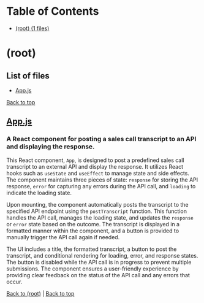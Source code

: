 # Table of Contents

- [(root) (1 files)](#root)
# (root)

## List of files

- [App.js](#appjs)

[Back to top](#table-of-contents)

## [App.js](App.js)

### A React component for posting a sales call transcript to an API and displaying the response.

This React component, `App`, is designed to post a predefined sales call transcript to an external API and display the response. It utilizes React hooks such as `useState` and `useEffect` to manage state and side effects. The component maintains three pieces of state: `response` for storing the API response, `error` for capturing any errors during the API call, and `loading` to indicate the loading state.

Upon mounting, the component automatically posts the transcript to the specified API endpoint using the `postTranscript` function. This function handles the API call, manages the loading state, and updates the `response` or `error` state based on the outcome. The transcript is displayed in a formatted manner within the component, and a button is provided to manually trigger the API call again if needed.

The UI includes a title, the formatted transcript, a button to post the transcript, and conditional rendering for loading, error, and response states. The button is disabled while the API call is in progress to prevent multiple submissions. The component ensures a user-friendly experience by providing clear feedback on the status of the API call and any errors that occur.

[Back to (root)](#root) | [Back to top](#table-of-contents)

